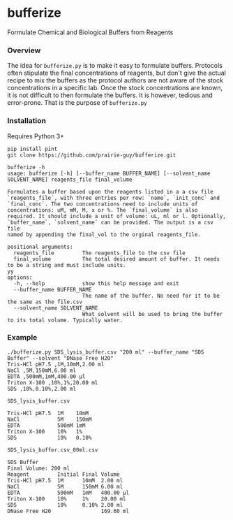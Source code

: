 # bufferize
Formulate Chemical and Biological Buffers from Reagents

### Overview
The idea for `bufferize.py` is to make it easy to formulate buffers. Protocols often stipulate the final concentrations of reagents, but don't give the actual recipe to mix the buffers as the protocol authors are not aware of the stock concentrations in a specific lab. Once the stock concentrations are known, it is not difficult to then formulate the buffers. It is however, tedious and error-prone. That is the purpose of `bufferize.py`


### Installation
Requires Python 3+

``` 
pip install pint
git clone https://github.com/prairie-guy/bufferize.git
```


```
bufferize -h
usage: bufferize [-h] [--buffer_name BUFFER_NAME] [--solvent_name SOLVENT_NAME] reagents_file final_volume

Formulates a buffer based upon the reagents listed in a a csv file `reagents_file`, with three entries per row: `name`, `init_conc` and `final_conc`. The two concentrations need to include units of
concentrations: uM, mM, M, x or %. The `final_volume` is also required. It should include a unit of volume: uL, ml or l. Optionally, `buffer_name`, `solvent_name` can be provided. The output is a csv file
named by appending the final_vol to the orginal reagents_file.

positional arguments:
  reagents_file         The reagents_file to the csv file
  final_volume          The total desired amount of buffer. It needs to be a string and must include units.
yy
options:
  -h, --help            show this help message and exit
  --buffer_name BUFFER_NAME
                        The name of the buffer. No need for it to be the same as the file.csv
  --solvent_name SOLVENT_NAME
                        What solvent will be used to bring the buffer to its total volume. Typically water.        

```

### Example

```
./bufferize.py SDS_lysis_buffer.csv "200 ml" --buffer_name "SDS Buffer" --solvent "DNase Free H20"
Tris-HCl pH7.5 ,1M,10mM,2.00 ml
NaCl ,5M,150mM,6.00 ml
EDTA ,500mM,1mM,400.00 µl
Triton X-100 ,10%,1%,20.00 ml
SDS ,10%,0.10%,2.00 ml
```

```SDS_lysis_buffer.csv```

```
Tris-HCl pH7.5  1M    10mM
NaCl            5M    150mM
EDTA            500mM 1mM
Triton X-100    10%   1%
SDS             10%   0.10%
```

```SDS_lysis_buffer.csv_00ml.csv```

```
SDS Buffer			
Final Volume: 200 ml			
Reagent         Initial Final Volume
Tris-HCl pH7.5  1M      10mM  2.00 ml
NaCl            5M      150mM 6.00 ml
EDTA            500mM   1mM   400.00 µl
Triton X-100    10%     1%    20.00 ml
SDS             10%     0.10% 2.00 ml
DNase Free H20                169.60 ml
```



